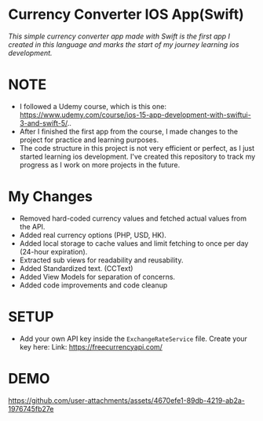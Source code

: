 # Currency Converter IOS App(Swift)
_This simple currency converter app made with Swift is the first app I created in this language and marks the start of my journey learning ios development._
# NOTE
- I followed a Udemy course, which is this one: https://www.udemy.com/course/ios-15-app-development-with-swiftui-3-and-swift-5/..
- After I finished the first app from the course, I made changes to the project for practice and learning purposes.
- The code structure in this project is not very efficient or perfect, as I just started learning ios development. I've created this repository to track my progress as I work on more projects in the future.
# My Changes
- Removed hard-coded currency values and fetched actual values from the API.
- Added real currency options (PHP, USD, HK).
- Added local storage to cache values and limit fetching to once per day (24-hour expiration).
- Extracted sub views for readability and reusability.
- Added Standardized text. (CCText)
- Added View Models for separation of concerns.
- Added code improvements and code cleanup
# SETUP
- Add your own API key inside the `ExchangeRateService` file. Create your key here: Link: https://freecurrencyapi.com/
# DEMO
https://github.com/user-attachments/assets/4670efe1-89db-4219-ab2a-1976745fb27e
